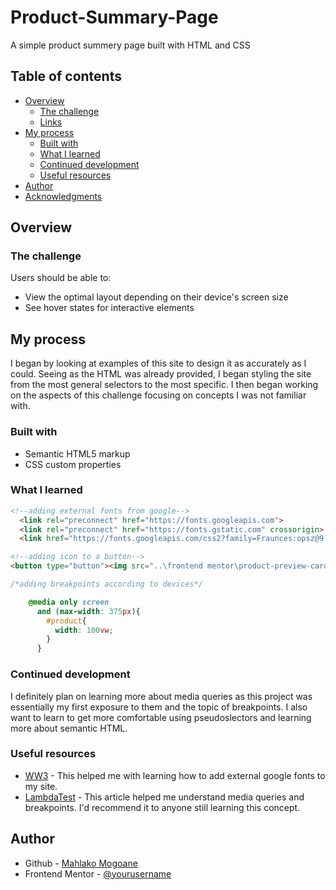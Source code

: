 # Product-Summary-Page
 A simple product summery page built with HTML and CSS

## Table of contents

- [Overview](#overview)
  - [The challenge](#the-challenge)
  - [Links](#links)
- [My process](#my-process)
  - [Built with](#built-with)
  - [What I learned](#what-i-learned)
  - [Continued development](#continued-development)
  - [Useful resources](#useful-resources)
- [Author](#author)
- [Acknowledgments](#acknowledgments)


## Overview

### The challenge

Users should be able to:

- View the optimal layout depending on their device's screen size
- See hover states for interactive elements

## My process
I began by looking at examples of this site to design it as accurately as I could. 
Seeing as the HTML was already provided, I began styling the site from the most general selectors to the most specific.
I then began working on the aspects of this challenge focusing on concepts I was not familiar with.

### Built with

- Semantic HTML5 markup
- CSS custom properties

### What I learned

```html
<!--adding external fonts from google-->
  <link rel="preconnect" href="https://fonts.googleapis.com">
  <link rel="preconnect" href="https://fonts.gstatic.com" crossorigin>
  <link href="https://fonts.googleapis.com/css2?family=Fraunces:opsz@9..144&family=Montserrat&display=swap" rel="stylesheet">

<!--adding icon to a button-->
<button type="button"><img src="..\frontend mentor\product-preview-card-component-main\images\icon-cart.svg"> Add to Cart</button>
```
```css
/*adding breakpoints according to devices*/

    @media only screen
      and (max-width: 375px){
        #product{
          width: 100vw;
        }
      }
```

### Continued development

I definitely plan on learning more about media queries as this project was essentially my first exposure to them and the topic of breakpoints. I also want to learn to get more comfortable using pseudoslectors and learning more about semantic HTML.


### Useful resources

- [WW3](https://www.w3schools.com/css/css_font_google.asp) - This helped me with learning how to add external google fonts to my site. 
- [LambdaTest](https://www.lambdatest.com/blog/css-media-queries-for-responsive-design/) - This article helped me understand media queries and breakpoints. I'd recommend it to anyone still learning this concept.

## Author

- Github - [Mahlako Mogoane](https://www.your-site.com)
- Frontend Mentor - [@yourusername](https://www.frontendmentor.io/profile/yourusername)

